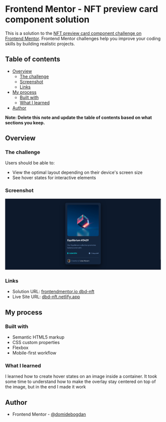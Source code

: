 # Frontend Mentor - NFT preview card component solution

This is a solution to the [NFT preview card component challenge on Frontend Mentor](https://www.frontendmentor.io/challenges/nft-preview-card-component-SbdUL_w0U). Frontend Mentor challenges help you improve your coding skills by building realistic projects. 

## Table of contents

- [Overview](#overview)
  - [The challenge](#the-challenge)
  - [Screenshot](#screenshot)
  - [Links](#links)
- [My process](#my-process)
  - [Built with](#built-with)
  - [What I learned](#what-i-learned)
- [Author](#author)

**Note: Delete this note and update the table of contents based on what sections you keep.**

## Overview

### The challenge

Users should be able to:

- View the optimal layout depending on their device's screen size
- See hover states for interactive elements

### Screenshot

![](./screenshot.png)

### Links

- Solution URL: [frontendmentor.io dbd-nft](https://your-solution-url.com)
- Live Site URL: [dbd-nft.netlify.app](https://dbd-nft.netlify.app/)

## My process

### Built with

- Semantic HTML5 markup
- CSS custom properties
- Flexbox
- Mobile-first workflow


### What I learned

I learned how to create hover states on an image inside a container. It took some time to understand how to make the overlay stay centered on top of the image, but in the end I made it work


## Author

- Frontend Mentor - [@domidebogdan](https://www.frontendmentor.io/profile/domidebogdan)
